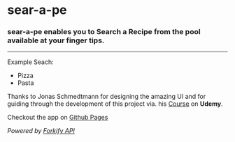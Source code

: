# sear-a-pe
### sear-a-pe enables you to Search a Recipe from the pool available at your finger tips.
--------------------------

Example Seach:  
* Pizza
* Pasta

Thanks to Jonas Schmedtmann for designing the amazing UI and for guiding through the development of this project via. his 
[Course](https://www.udemy.com/course/the-complete-javascript-course/) on **Udemy**.

Checkout the app on [Github Pages](https://rinkumonani.github.io/sear-a-pe/dist/index.html)

*Powered by [Forkify API](https://forkify-api.herokuapp.com/)*
